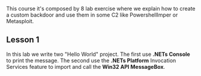This course it's composed by 8 lab exercise where we explain how to create a custom backdoor and use them in some C2 like PowershellImper or Metasploit.

## Lesson 1

In this lab we write two "Hello World" project. The first use **.NETs Console** to print the message. The second use the **.NETs Platform** Invocation Services feature to import and call the **Win32 API MessageBox**.
